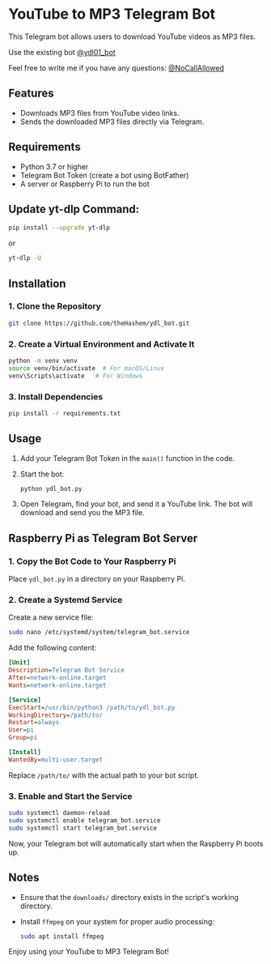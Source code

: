 # YouTube to MP3 Telegram Bot

This Telegram bot allows users to download YouTube videos as MP3 files.

Use the existing bot <a href="https://t.me/ydl01_bot">@ydl01_bot</a>

Feel free to write me if you have any questions: <a href="https://t.me/NoCallAllowed">@NoCallAllowed</a>

## Features

- Downloads MP3 files from YouTube video links.
- Sends the downloaded MP3 files directly via Telegram.


## Requirements

- Python 3.7 or higher
- Telegram Bot Token (create a bot using BotFather)
- A server or Raspberry Pi to run the bot

## Update yt-dlp Command:

```bash
pip install --upgrade yt-dlp
```
or
```bash
yt-dlp -U 
```

## Installation

### 1. Clone the Repository

```bash
git clone https://github.com/theHashem/ydl_bot.git
```

### 2. Create a Virtual Environment and Activate It

```bash
python -m venv venv
source venv/bin/activate  # For macOS/Linux
venv\Scripts\activate   # For Windows
```

### 3. Install Dependencies

```bash
pip install -r requirements.txt
```

## Usage

1. Add your Telegram Bot Token in the `main()` function in the code.
2. Start the bot:

   ```bash
   python ydl_bot.py
   ```

3. Open Telegram, find your bot, and send it a YouTube link. The bot will download and send you the MP3 file.

## Raspberry Pi as Telegram Bot Server

### 1. Copy the Bot Code to Your Raspberry Pi

Place `ydl_bot.py` in a directory on your Raspberry Pi.

### 2. Create a Systemd Service

Create a new service file:

```bash
sudo nano /etc/systemd/system/telegram_bot.service
```

Add the following content:

```ini
[Unit]
Description=Telegram Bot Service
After=network-online.target
Wants=network-online.target

[Service]
ExecStart=/usr/bin/python3 /path/to/ydl_bot.py
WorkingDirectory=/path/to/
Restart=always
User=pi
Group=pi

[Install]
WantedBy=multi-user.target
```

Replace `/path/to/` with the actual path to your bot script.

### 3. Enable and Start the Service

```bash
sudo systemctl daemon-reload
sudo systemctl enable telegram_bot.service
sudo systemctl start telegram_bot.service
```

Now, your Telegram bot will automatically start when the Raspberry Pi boots up.

## Notes

- Ensure that the `downloads/` directory exists in the script's working directory.
- Install `ffmpeg` on your system for proper audio processing:

  ```bash
  sudo apt install ffmpeg
  ```

Enjoy using your YouTube to MP3 Telegram Bot!
